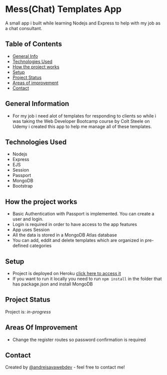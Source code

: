 # Mess(Chat) Templates App

A small app i built while learning Nodejs and Express to help with my job as a chat consultant.

>

## Table of Contents

- [General Info](#general-information)
- [Technologies Used](#technologies-used)
- [How the project works](#how-the-project-works)
- [Setup](#setup)
- [Project Status](#project-status)
- [Areas of improvement](#areas-of-improvement)
- [Contact](#contact)

## General Information

- For my job i need alot of templates for responding to clients so while i was taking the Web Developer Bootcamp course by Colt Steele on Udemy i created this app to help me manage all of these templates.

## Technologies Used

- Nodejs
- Express
- EJS
- Session
- Passport
- MongoDB
- Bootstrap

## How the project works

- Basic Authentication with Passport is implemented. You can create a user and login.
- Login is required in order to have access to the app features
- App uses Session
- All the data is stored in a MongoDB Atlas database
- You can add, eddit and delete templates which are organized in pre-defined categories

## Setup

- Project is deployed on Heroku [click here to access it](https://mess-templates-app.herokuapp.com/)
- If you want to run it locally you need to run `npm install` in the folder that has package.json and install MongoDB

## Project Status

Project is: _in-progress_

## Areas Of Improvement

- Change the register routes so password confirmation is required

## Contact

Created by [@andreisavawebdev](https://github.com/andreisavawebdev) - feel free to contact me!
